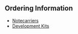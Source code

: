 Ordering Information
--------------------

- [Notecarriers](https://shop.blues.io/collections/notecarrier)
- [Development Kits](https://shop.blues.io/collections/development-kits)
